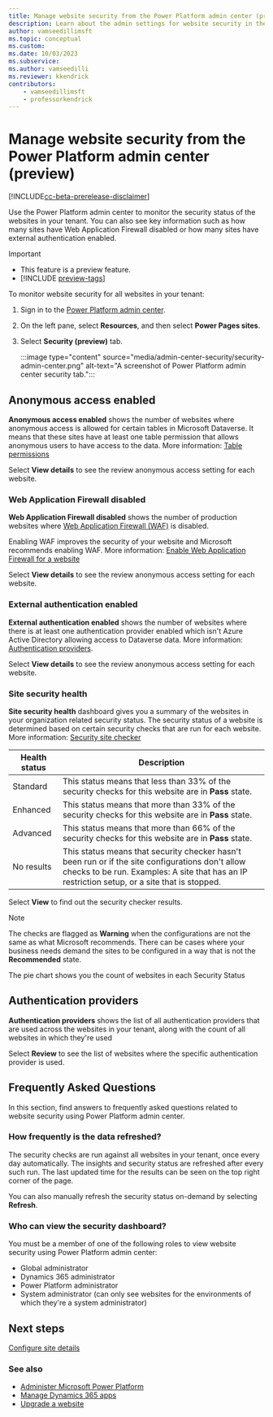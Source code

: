 ```yaml
---
title: Manage website security from the Power Platform admin center (preview)
description: Learn about the admin settings for website security in the Power Platform admin center.
author: vamseedillimsft
ms.topic: conceptual
ms.custom: 
ms.date: 10/03/2023
ms.subservice: 
ms.author: vamseedilli
ms.reviewer: kkendrick
contributors:
    - vamseedillimsft
    - professorkendrick
---
```


# Manage website security from the Power Platform admin center (preview)

[!INCLUDE[cc-beta-prerelease-disclaimer](../includes/cc-beta-prerelease-disclaimer.md)]

Use the Power Platform admin center to monitor the security status of the websites in your tenant. You can also see key information such as how many sites have Web Application Firewall disabled or how many sites have external authentication enabled.

> [!IMPORTANT]
> - This feature is a preview feature.
> - [!INCLUDE [preview-tags](../includes/cc-preview-features-definition.md)]

To monitor website security for all websites in your tenant:

1. Sign in to the [Power Platform admin center](https://admin.powerplatform.microsoft.com/).

1. On the left pane, select **Resources**, and then select **Power Pages sites**.

1. Select **Security (preview)** tab.

    :::image type="content" source="media/admin-center-security/security-admin-center.png" alt-text="A screenshot of Power Platform admin center security tab.":::

## Anonymous access enabled

**Anonymous access enabled** shows the number of websites where anonymous access is allowed for certain tables in Microsoft Dataverse. It means that these sites have at least one table permission that allows anonymous users to have access to the data. More information: [Table permissions](../security/assign-table-permissions.md)

Select **View details** to see the review anonymous access setting for each website.

### Web Application Firewall disabled

**Web Application Firewall disabled** shows the number of production websites where [Web Application Firewall (WAF)](./security/web-application-firewall.md) is disabled.

Enabling WAF improves the security of your website and Microsoft recommends enabling WAF. More information: [Enable Web Application Firewall for a website](../security/configure-web-application-firewall.md)

Select **View details** to see the review anonymous access setting for each website.

### External authentication enabled

**External authentication enabled** shows the number of websites where there is at least one authentication provider enabled which isn't Azure Active Directory allowing access to Dataverse data. More information: [Authentication providers](../security/authentication.md).

Select **View details** to see the review anonymous access setting for each website.

### Site security health

**Site security health** dashboard gives you a summary of the websites in your organization related security status. The security status of a website is determined based on certain security checks that are run for each website. More information: [Security site checker](../security/site-checker-security.md)

| Health status | Description |
| - | - |
| Standard | This status means that less than 33% of the security checks for this website are in **Pass** state. |
| Enhanced | This status means that more than 33% of the security checks for this website are in **Pass** state. |
| Advanced | This status means that more than 66% of the security checks for this website are in **Pass** state. |
| No results | This status means that security checker hasn't been run or if the site configurations don't allow checks to be run. Examples: A site that has an IP restriction setup, or a site that is stopped. |

Select **View** to find out the security checker results.

> [!NOTE]
> The checks are flagged as **Warning** when the configurations are not the same as what Microsoft recommends. There can be cases where your business needs demand the sites to be configured in a way that is not the **Recommended** state.

The pie chart shows you the count of websites in each Security Status

## Authentication providers

**Authentication providers** shows the list of all authentication providers that are used across the websites in your tenant, along with the count of all websites in which they're used

Select **Review** to see the list of websites where the specific authentication provider is used.

## Frequently Asked Questions

In this section, find answers to frequently asked questions related to website security using Power Platform admin center.

### How frequently is the data refreshed?

The security checks are run against all websites in your tenant, once every day automatically. The insights and security status are refreshed after every such run. The last updated time for the results can be seen on the top right corner of the page.

You can also manually refresh the security status on-demand by selecting **Refresh**.

### Who can view the security dashboard?

You must be a member of one of the following roles to view website security using Power Platform admin center:

- Global administrator
- Dynamics 365 administrator
- Power Platform administrator
- System administrator (can only see websites for the environments of which they're a system administrator)

## Next steps

[Configure site details](admin-overview.md#site-details)

### See also

- [Administer Microsoft Power Platform](/power-platform/admin/admin-documentation)
- [Manage Dynamics 365 apps](/power-platform/admin/manage-apps)  
- [Upgrade a website](upgrade-site.md)

